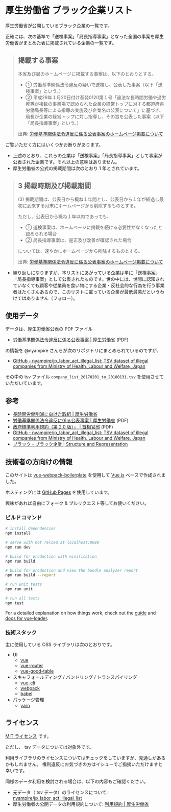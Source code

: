 # 厚生労働省 ブラック企業リスト

厚生労働省が公開しているブラック企業の一覧です。

正確には、次の基準で「送検事案」「局長指導事案」となった全国の事案を厚生労働省がまとめた表に掲載されている企業の一覧です。

> ## 掲載する事案
>
> 本省及び局のホームページに掲載する事案は、以下のとおりとする。
>
> - ① 労働基準関係法令違反の疑いで送検し、公表した事案（以下「送検事案」という。）
> - ② 平成29年１月20日付け基発0120第１号「違法な長時間労働や過労死等が複数の事業場で認められた企業の経営トップに対する都道府県労働局長等による指導の実施及び企業名の公表について」に基づき、局長が企業の経営トップに対し指導し、その旨を公表した事案（以下「局長指導事案」という。）
>
> 出典: [労働基準関係法令違反に係る公表事案のホームページ掲載について](http://www.mhlw.go.jp/kinkyu/dl/170510-02.pdf)

ご覧いただく方にはいくつかお断りがあります。

- 上述のとおり、これらの企業は「送検事案」「局長指導事案」として事案が公表された企業です。それ以上の意味はありません。
- 厚生労働省の公式の掲載期間は次のとおり 1 年とされています。

> ## 3 掲載時期及び掲載期間
>
> (3) 掲載期間は、公表日から概ね１年間とし、公表日から１年が経過し最初に到来する月末にホームページから削除するものとする。
>
> ただし、公表日から概ね１年以内であっても、
>
> - ① 送検事案は、ホームページに掲載を続ける必要性がなくなったと認められる場合
> - ② 局長指導事案は、是正及び改善が確認された場合
>
> については、速やかにホームページから削除するものとする。
>
> 出典: [労働基準関係法令違反に係る公表事案のホームページ掲載について](http://www.mhlw.go.jp/kinkyu/dl/170510-02.pdf)

- 繰り返しになりますが、本リストにあがっている企業は単に「送検事案」「局長指導事案」として公表されたものです。世の中には、世間に認知されていなくても顧客や従業員を食い物にする企業・反社会的な行為を行う事業者はたくさんあるので、このリストに載っている企業が最低最悪だというわけではありません（フォロー）。


## 使用データ

データは、厚生労働省公表の PDF ファイル

- [労働基準関係法令違反に係る公表事案 | 厚生労働省](http://www.mhlw.go.jp/kinkyu/dl/170510-01.pdf) (PDF)

の情報を @nyampire さんらが次のリポジトリにまとめられているのですが、

- [GitHub - nyampire/jp_labor_act_illegal_list: TSV dataset of illegal companies from Ministry of Health, Labour and Welfare, Japan](https://github.com/nyampire/jp_labor_act_illegal_list)

その中の tsv ファイル `company_list_20170201_to_20180131.tsv` を使用させていただいています。


## 参考

- [長時間労働削減に向けた取組 | 厚生労働省](http://www.mhlw.go.jp/kinkyu/151106.html)
- [労働基準関係法令違反に係る公表事案 | 厚生労働省](http://www.mhlw.go.jp/kinkyu/dl/170510-01.pdf) (PDF)
- [政府標準利用規約（第 2.0 版）」 | 首相官邸](https://www.kantei.go.jp/jp/singi/it2/cio/dai66/h271224_btn01.pdf) (PDF)
- [GitHub - nyampire/jp_labor_act_illegal_list: TSV dataset of illegal companies from Ministry of Health, Labour and Welfare, Japan](https://github.com/nyampire/jp_labor_act_illegal_list)
- [ブラック・ブラック企業­ | Structure and Representation](http://structure-and-representation.com/works/blackCorporate/)


## 技術者の方向けの情報

このサイトは [vue-webpack-boilerplate](https://github.com/vuejs-templates/webpack) を使用して [Vue.js](vuejs.org) ベースで作成されました。

ホスティングには [GitHub Pages](pages.github.com) を使用しています。

興味があれば自由にフォーク & プルリクエスト等してお使いください。

### ビルドコマンド

``` bash
# install dependencies
npm install

# serve with hot reload at localhost:8080
npm run dev

# build for production with minification
npm run build

# build for production and view the bundle analyzer report
npm run build --report

# run unit tests
npm run unit

# run all tests
npm test
```

For a detailed explanation on how things work, check out the [guide](http://vuejs-templates.github.io/webpack/) and [docs for vue-loader](http://vuejs.github.io/vue-loader).

### 技術スタック

主に使用している OSS ライブラリは次のとおりです。

- UI
    - [vue](https://github.com/vuejs/vue)
    - [vue-router](https://github.com/vuejs/vue-router)
    - [vue-good-table](https://github.com/xaksis/vue-good-table)
- スキャフォールディング / バンドリング / トランスパイリング
    - [vue-cli](https://github.com/vuejs/vue-cli)
    - [webpack](https://github.com/webpack/webpack)
    - [babel](https://github.com/babel/babel)
- パッケージ管理
    - [yarn](https://github.com/yarnpkg/yarn)


## ライセンス

[MIT ライセンス](https://choosealicense.com/licenses/mit/) です。

ただし、 tsv データについては対象外です。

利用ライブラリのライセンスについてはチェックをしていますが、見通しがあるかもしれません。
権利違反にお気づきの方はイシューでご指摘いただけますと幸いです。

同様のデータ利用を検討される場合は、以下の内容もご確認ください。

- 元データ（ tsv データ）のライセンスについて: [nyampire/jp_labor_act_illegal_list](https://github.com/nyampire/jp_labor_act_illegal_list)
- 厚生労働者の公開データの利用規約について: [利用規約 | 厚生労働省](http://www.mhlw.go.jp/chosakuken/)
